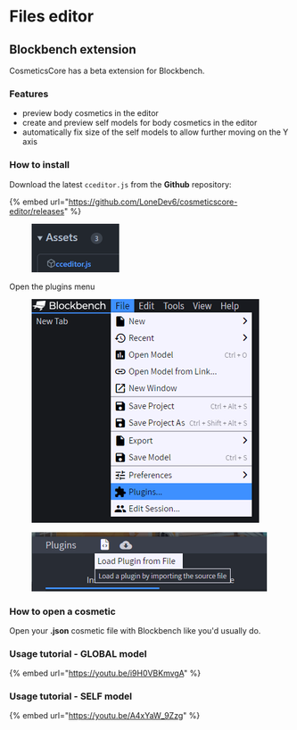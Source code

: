 # Files editor

## Blockbench extension

CosmeticsCore has a beta extension for Blockbench.

### Features

* preview body cosmetics in the editor
* create and preview self models for body cosmetics in the editor
* automatically fix size of the self models to allow further moving on the Y axis

### How to install

Download the latest `cceditor.js` from the **Github** repository:

{% embed url="https://github.com/LoneDev6/cosmeticscore-editor/releases" %}

<figure><img src=".gitbook/assets/image (5).png" alt=""><figcaption></figcaption></figure>

Open the plugins menu

<figure><img src=".gitbook/assets/image (1).png" alt=""><figcaption></figcaption></figure>

<figure><img src=".gitbook/assets/image.png" alt=""><figcaption></figcaption></figure>

### How to open a cosmetic

Open your **.json** cosmetic file with Blockbench like you'd usually do.

### Usage tutorial - GLOBAL model

{% embed url="https://youtu.be/i9H0VBKmvgA" %}

### Usage tutorial - SELF model

{% embed url="https://youtu.be/A4xYaW_9Zzg" %}
